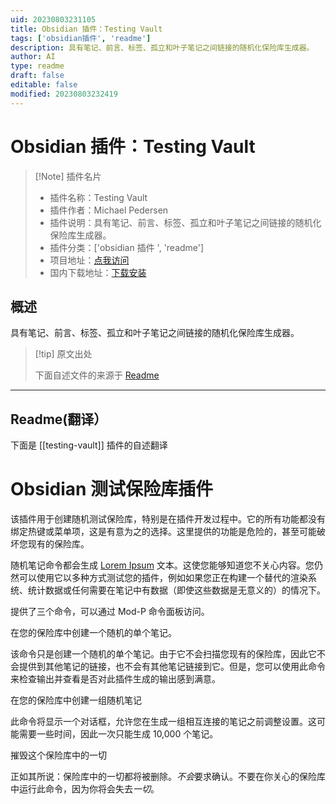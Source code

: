 ```yaml
---
uid: 20230803231105
title: Obsidian 插件：Testing Vault
tags: ['obsidian插件', 'readme']
description: 具有笔记、前言、标签、孤立和叶子笔记之间链接的随机化保险库生成器。
author: AI
type: readme
draft: false
editable: false
modified: 20230803232419
---
```


# Obsidian 插件：Testing Vault

> [!Note] 插件名片
> - 插件名称：Testing Vault
> - 插件作者：Michael Pedersen
> - 插件说明：具有笔记、前言、标签、孤立和叶子笔记之间链接的随机化保险库生成器。
> - 插件分类：['obsidian 插件 ', 'readme']
> - 项目地址：[点我访问](https://github.com/pedersen/obsidian-testing-vault)
> - 国内下载地址：[下载安装](https://pkmer.cn/products/plugin/pluginMarket/?testing-vault)

## 概述

具有笔记、前言、标签、孤立和叶子笔记之间链接的随机化保险库生成器。

> [!tip] 原文出处
>
>下面自述文件的来源于 [Readme](https://ghproxy.net/https://raw.githubusercontent.com/pedersen/obsidian-testing-vault/master/README.md)
>

---

## Readme(翻译）

下面是 [[testing-vault]] 插件的自述翻译

# Obsidian 测试保险库插件

该插件用于创建随机测试保险库，特别是在插件开发过程中。它的所有功能都没有绑定热键或菜单项，这是有意为之的选择。这里提供的功能是危险的，甚至可能破坏您现有的保险库。

随机笔记命令都会生成 [Lorem Ipsum](https://www.lipsum.com/) 文本。这使您能够知道您不关心内容。您仍然可以使用它以多种方式测试您的插件，例如如果您正在构建一个替代的渲染系统、统计数据或任何需要在笔记中有数据（即使这些数据是无意义的）的情况下。

提供了三个命令，可以通过 Mod-P 命令面板访问。

在您的保险库中创建一个随机的单个笔记。

该命令只是创建一个随机的单个笔记。由于它不会扫描您现有的保险库，因此它不会提供到其他笔记的链接，也不会有其他笔记链接到它。但是，您可以使用此命令来检查输出并查看是否对此插件生成的输出感到满意。

在您的保险库中创建一组随机笔记

此命令将显示一个对话框，允许您在生成一组相互连接的笔记之前调整设置。这可能需要一些时间，因此一次只能生成 10,000 个笔记。

摧毁这个保险库中的一切

正如其所说：保险库中的一切都将被删除。*不会*要求确认。不要在你关心的保险库中运行此命令，因为你将会失去*一切*。
